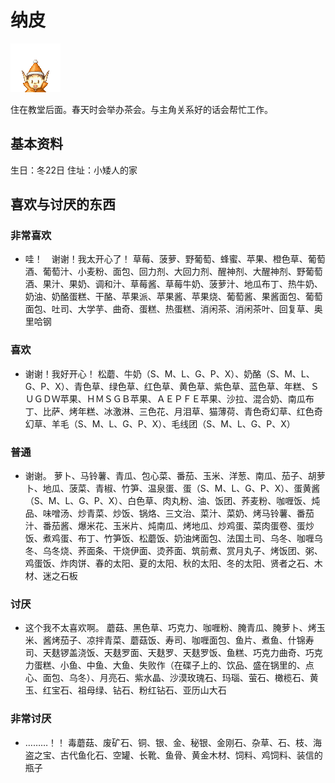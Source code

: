 # 纳皮

![纳皮](纳皮.png)

住在教堂后面。春天时会举办茶会。与主角关系好的话会帮忙工作。

## 基本资料

生日：冬22日
住址：小矮人的家

## 喜欢与讨厌的东西

### 非常喜欢

- 哇！　谢谢！我太开心了！
草莓、菠萝、野葡萄、蜂蜜、苹果、橙色草、葡萄酒、葡萄汁、小麦粉、面包、回力剂、大回力剂、醒神剂、大醒神剂、野葡萄酒、果汁、果奶、调和汁、草莓酱、草莓牛奶、菠萝汁、地瓜布丁、热牛奶、奶油、奶酪蛋糕、干酪、苹果派、苹果酱、苹果烧、葡萄酱、果酱面包、葡萄面包、吐司、大学芋、曲奇、蛋糕、热蛋糕、消闲茶、消闲茶叶、回复草、奥里哈钢

### 喜欢

- 谢谢！我好开心！
松蘑、牛奶（S、M、L、G、P、X）、奶酪（S、M、L、G、P、X）、青色草、绿色草、红色草、黄色草、紫色草、蓝色草、年糕、ＳＵＧＤＷ苹果、ＨＭＳＧＢ苹果、ＡＥＰＦＥ苹果、沙拉、混合奶、南瓜布丁、比萨、烤年糕、冰激淋、三色花、月泪草、猫薄荷、青色奇幻草、红色奇幻草、羊毛（S、M、L、G、P、X）、毛线团（S、M、L、G、P、X）

### 普通

- 谢谢。
萝卜、马铃薯、青瓜、包心菜、番茄、玉米、洋葱、南瓜、茄子、胡萝卜、地瓜、菠菜、青椒、竹笋、温泉蛋、蛋（S、M、L、G、P、X）、蛋黄酱（S、M、L、G、P、X）、白色草、肉丸粉、油、饭团、荞麦粉、咖喱饭、炖品、味噌汤、炒青菜、炒饭、锅烙、三文治、菜汁、菜奶、烤马铃薯、番茄汁、番茄酱、爆米花、玉米片、炖南瓜、烤地瓜、炒鸡蛋、菜肉蛋卷、蛋炒饭、煮鸡蛋、布丁、竹笋饭、松蘑饭、奶油烤面包、法国土司、乌冬、咖喱乌冬、乌冬烧、荞面条、干烧伊面、烫荞面、筑前煮、赏月丸子、烤饭团、粥、鸡蛋饭、炸肉饼、春的太阳、夏的太阳、秋的太阳、冬的太阳、贤者之石、木材、迷之石板

### 讨厌

- 这个我不太喜欢啊。
蘑菇、黑色草、巧克力、咖喱粉、腌青瓜、腌萝卜、烤玉米、酱烤茄子、凉拌青菜、蘑菇饭、寿司、咖喱面包、鱼片、煮鱼、什锦寿司、天麸锣盖浇饭、天麸罗面、天麸罗、天麸罗饭、鱼糕、巧克力曲奇、巧克力蛋糕、小鱼、中鱼、大鱼、失败作（在碟子上的、饮品、盛在锅里的、点心、面包、乌冬）、月亮石、紫水晶、沙漠玫瑰石、玛瑙、萤石、橄榄石、黄玉、红宝石、祖母绿、钻石、粉红钻石、亚历山大石

### 非常讨厌

- ………！！
毒蘑菇、废矿石、铜、银、金、秘银、金刚石、杂草、石、枝、海盗之宝、古代鱼化石、空罐、长靴、鱼骨、黄金木材、饲料、鸡饲料、装信的瓶子
